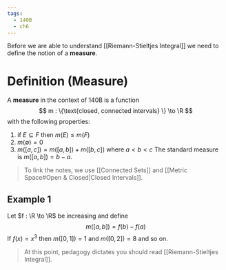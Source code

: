 ```yaml
---
tags:
  - 140B
  - ch6
---
```

Before we are able to understand [[Riemann-Stieltjes Integral]] we need to define the notion of a **measure**. 

# Definition (Measure)
A **measure** in the context of 140B is a function
$$
m : \{\text{closed, connected intervals} \} \to \R 
$$
with the following properties:
1. if $E \subseteq F$ then $m(E) \leq m(F)$
2. $m(\emptyset) = 0$
3. $m([a,c]) = m([a,b]) + m([b, c])$ where $a < b < c$
The standard measure is $m([a, b]) = b - a$.  
> To link the notes, we use [[Connected Sets]] and [[Metric Space#Open & Closed|Closed Intervals]]. 

## Example 1
Let $f : \R \to \R$ be increasing and define 
$$
m([a,b]) = f(b) - f(a)
$$
If $f(x) = x^{3}$ then $m([0, 1]) = 1$ and $m([0, 2]) = 8$ and so on.

> At this point, pedagogy dictates you should read [[Riemann-Stieltjes Integral]]. 